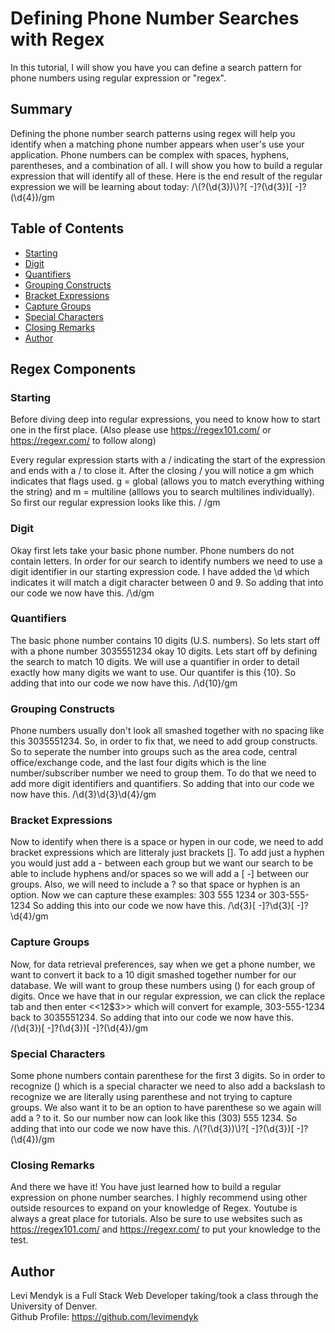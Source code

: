 # Defining Phone Number Searches with Regex

In this tutorial, I will show you have you can define a search pattern for phone numbers using regular expression or "regex".

## Summary

Defining the phone number search patterns using regex will help you identify when a matching phone number appears when user's use your application. Phone numbers can be complex with spaces, hyphens, parentheses, and a combination of all. I will show you how to build a regular expression that will identify all of these. Here is the end result of the regular expression we will be learning about today: /\\(?(\d{3})\\)?[ -]?(\d{3})[ -]?(\d{4})/gm

## Table of Contents

- [Starting](#starting)
- [Digit](#digit)
- [Quantifiers](#quantifiers)
- [Grouping Constructs](#grouping-constructs)
- [Bracket Expressions](#bracket-expressions)
- [Capture Groups](#capture-groups)
- [Special Characters](#special-characters)
- [Closing Remarks](#closing-remarks)
- [Author](#author)

## Regex Components

### Starting

Before diving deep into regular expressions, you need to know how to start one in the first place. (Also please use https://regex101.com/ or https://regexr.com/ to follow along)

Every regular expression starts with a / indicating the start of the expression and ends with a / to close it. After the closing / you will notice a gm which indicates that flags used. g = global (allows you to match everything withing the string) and m = multiline (alllows you to search multilines individually). So first our regular expression looks like this. / /gm

### Digit

Okay first lets take your basic phone number. Phone numbers do not contain letters. In order for our search to identify numbers we need to use a digit identifier in our starting expression code. I have added the \d which indicates it will match a digit character between 0 and 9. So adding that into our code we now have this. /\d/gm

### Quantifiers

The basic phone number contains 10 digits (U.S. numbers). So lets start off with a phone number 3035551234 okay 10 digits. Lets start off by defining the search to match 10 digits. We will use a quantifier in order to detail exactly how many digits we want to use. Our quantifer is this {10}. So adding that into our code we now have this. /\d{10}/gm

### Grouping Constructs

Phone numbers usually don't look all smashed together with no spacing like this 3035551234. So, in order to fix that, we need to add group constructs. So to seperate the number into groups such as the area code, central office/exchange code, and the last four digits which is the line number/subscriber number we need to group them. To do that we need to add more digit identifiers and quantifiers. So adding that into our code we now have this. /\d{3}\d{3}\d{4}/gm

### Bracket Expressions

Now to identify when there is a space or hypen in our code, we need to add bracket expressions which are litteraly just brackets []. To add just a hyphen you would just add a - between each group but we want our search to be able to include hyphens and/or spaces so we will add a [ -] between our groups. Also, we will need to include a ? so that space or hyphen is an option. Now we can capture these examples: 303 555 1234 or 303-555-1234 So adding this into our code we now have this. /\d{3}[ -]?\d{3}[ -]?\d{4}/gm

### Capture Groups

Now, for data retrieval preferences, say when we get a phone number, we want to convert it back to a 10 digit smashed together number for our database. We will want to group these numbers using () for each group of digits. Once we have that in our regular expression, we can click the replace tab and then enter <<$1$2$3>> which will convert for example, 303-555-1234 back to 3035551234. So adding that into our code we now have this. /(\d{3})[ -]?(\d{3})[ -]?(\d{4})/gm

### Special Characters

Some phone numbers contain parenthese for the first 3 digits. So in order to recognize () which is a special character we need to also add a backslash to recognize we are literally using parenthese and not trying to capture groups. We also want it to be an option to have parenthese so we again will add a ? to it. So our number now can look like this (303) 555 1234. So adding that into our code we now have this. /\\(?(\d{3})\\)?[ -]?(\d{3})[ -]?(\d{4})/gm

### Closing Remarks

And there we have it! You have just learned how to build a regular expression on phone number searches. I highly recommend using other outside resources to expand on your knowledge of Regex. Youtube is always a great place for tutorials. Also be sure to use websites such as https://regex101.com/ and https://regexr.com/ to put your knowledge to the test.

## Author

Levi Mendyk is a Full Stack Web Developer taking/took a class through the University of Denver.  
Github Profile: https://github.com/levimendyk
